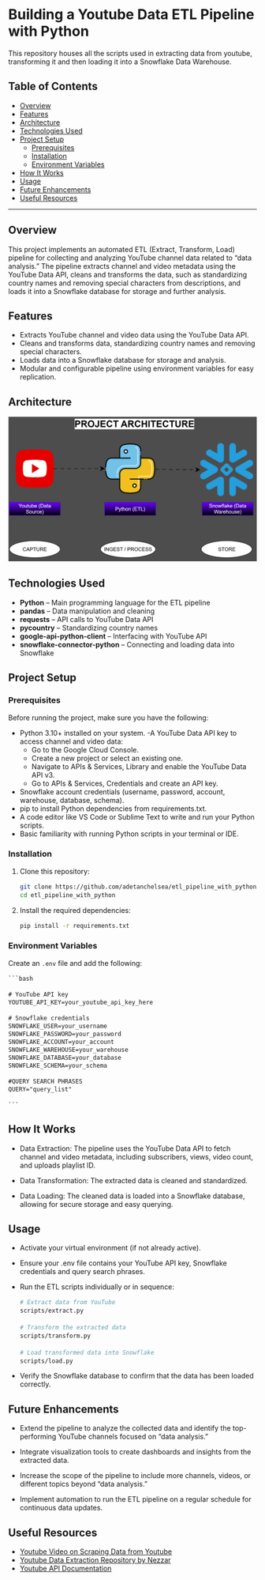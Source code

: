 # Building a Youtube Data ETL Pipeline with Python

This repository houses all the scripts used in extracting data from youtube, transforming it and then loading it into a Snowflake Data Warehouse. 

## Table of Contents
- [Overview](#overview)
- [Features](#features)
- [Architecture](#architecture)
- [Technologies Used](#technologies-used)
- [Project Setup](#project-setup)
  - [Prerequisites](#prerequisites)
  - [Installation](#installation)
  - [Environment Variables](#environment-variables)
- [How It Works](#how-it-works)
- [Usage](#usage)
- [Future Enhancements](#future-enhancements)
- [Useful Resources](#useful-resources)

---

## Overview
This project implements an automated ETL (Extract, Transform, Load) pipeline for collecting and analyzing YouTube channel data related to “data analysis.” The pipeline extracts channel and video metadata using the YouTube Data API, cleans and transforms the data, such as standardizing country names and removing special characters from descriptions, and loads it into a Snowflake database for storage and further analysis.

## Features
- Extracts YouTube channel and video data using the YouTube Data API.
- Cleans and transforms data, standardizing country names and removing special characters.
- Loads data into a Snowflake database for storage and analysis.
- Modular and configurable pipeline using environment variables for easy replication.

## Architecture
![Architecture Diagram](/img/etlarchitecture.svg)

## Technologies Used
- **Python** – Main programming language for the ETL pipeline
- **pandas** – Data manipulation and cleaning
- **requests** – API calls to YouTube Data API
- **pycountry** – Standardizing country names
- **google-api-python-client** – Interfacing with YouTube API
- **snowflake-connector-python** – Connecting and loading data into Snowflake

## Project Setup
### Prerequisites
Before running the project, make sure you have the following:
- Python 3.10+ installed on your system.
-A YouTube Data API key to access channel and video data:
    - Go to the Google Cloud Console.
    - Create a new project or select an existing one.
    - Navigate to APIs & Services, Library and enable the YouTube Data API v3.
    - Go to APIs & Services, Credentials and create an API key.
- Snowflake account credentials (username, password, account, warehouse, database, schema).
- pip to install Python dependencies from requirements.txt.
- A code editor like VS Code or Sublime Text to write and run your Python scripts.
- Basic familiarity with running Python scripts in your terminal or IDE.

### Installation
1. Clone this repository:
   ```bash
   git clone https://github.com/adetanchelsea/etl_pipeline_with_python.git
   cd etl_pipeline_with_python
   ```
2. Install the required dependencies:
   ```bash
   pip install -r requirements.txt
   ```
### Environment Variables
Create an `.env` file and add the following:

    ```bash
    
    # YouTube API key
    YOUTUBE_API_KEY=your_youtube_api_key_here

    # Snowflake credentials
    SNOWFLAKE_USER=your_username
    SNOWFLAKE_PASSWORD=your_password
    SNOWFLAKE_ACCOUNT=your_account
    SNOWFLAKE_WAREHOUSE=your_warehouse
    SNOWFLAKE_DATABASE=your_database
    SNOWFLAKE_SCHEMA=your_schema

    #QUERY SEARCH PHRASES
    QUERY="query_list"

    ```

## How It Works
- Data Extraction: The pipeline uses the YouTube Data API to fetch channel and video metadata, including subscribers, views, video count, and uploads playlist ID.

- Data Transformation: The extracted data is cleaned and standardized.

- Data Loading: The cleaned data is loaded into a Snowflake database, allowing for secure storage and easy querying.

## Usage
- Activate your virtual environment (if not already active).
- Ensure your .env file contains your YouTube API key, Snowflake credentials and query search phrases.
- Run the ETL scripts individually or in sequence:

    ```bash
    # Extract data from YouTube
    scripts/extract.py

    # Transform the extracted data
    scripts/transform.py

    # Load transformed data into Snowflake
    scripts/load.py
    
    ```
- Verify the Snowflake database to confirm that the data has been loaded correctly.

## Future Enhancements
- Extend the pipeline to analyze the collected data and identify the top-performing YouTube channels focused on “data analysis.”

- Integrate visualization tools to create dashboards and insights from the extracted data.

- Increase the scope of the pipeline to include more channels, videos, or different topics beyond “data analysis.”

- Implement automation to run the ETL pipeline on a regular schedule for continuous data updates.

## Useful Resources
- [Youtube Video on Scraping Data from Youtube](https://www.youtube.com/watch?v=SwSbnmqk3zY)
- [Youtube Data Extraction Repository by Nezzar](https://github.com/N3zzar/Youtube_data_extraction_project)
- [Youtube API Documentation](https://developers.google.com/youtube/v3)


